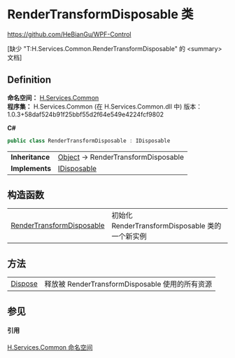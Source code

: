 # RenderTransformDisposable 类
https://github.com/HeBianGu/WPF-Control

\[缺少 "T:H.Services.Common.RenderTransformDisposable" 的 &lt;summary&gt; 文档\]



## Definition
**命名空间：** <a href="b9cdd84f-6623-a51a-f53b-465103ced202">H.Services.Common</a>  
**程序集：** H.Services.Common (在 H.Services.Common.dll 中) 版本：1.0.3+58daf524b91f25bbf55d2f64e549e4224fcf9802

**C#**
``` C#
public class RenderTransformDisposable : IDisposable
```

<table><tr><td><strong>Inheritance</strong></td><td><a href="https://learn.microsoft.com/dotnet/api/system.object" target="_blank" rel="noopener noreferrer">Object</a>  →  RenderTransformDisposable</td></tr>
<tr><td><strong>Implements</strong></td><td><a href="https://learn.microsoft.com/dotnet/api/system.idisposable" target="_blank" rel="noopener noreferrer">IDisposable</a></td></tr>
</table>



## 构造函数
<table>
<tr>
<td><a href="c2b53869-2536-5de5-1813-b2fcb57a05f7">RenderTransformDisposable</a></td>
<td>初始化 RenderTransformDisposable 类的一个新实例</td></tr>
</table>

## 方法
<table>
<tr>
<td><a href="a9e25985-3bbd-7dbd-6793-8b891f25cb1d">Dispose</a></td>
<td>释放被 RenderTransformDisposable 使用的所有资源</td></tr>
</table>

## 参见


#### 引用
<a href="b9cdd84f-6623-a51a-f53b-465103ced202">H.Services.Common 命名空间</a>  
